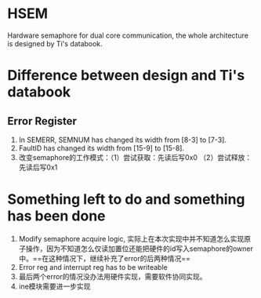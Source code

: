 # HSEM
Hardware semaphore for dual core communication, the whole architecture is designed by Ti's databook.  
# Difference between design and Ti's databook
## Error Register 
1. In SEMERR, SEMNUM has changed its width from [8-3] to [7-3].
2. FaultID has changed its width from [15-9] to [15-8].
3. 改变semaphore的工作模式：（1）尝试获取：先读后写0x0 （2）尝试释放：先读后写0x1
# Something left to do and something has been done
1. Modify semaphore acquire logic, 实际上在本次实现中并不知道怎么实现原子操作，因为不知道怎么仅读加置位还能把硬件的id写入semaphore的owner中。==在这种情况下，继续补充了error的后两种情况==
2. Error reg and interrupt reg has to be writeable
3. 最后两个error的情况没办法用硬件实现，需要软件协同实现。
4. ine模块需要进一步实现